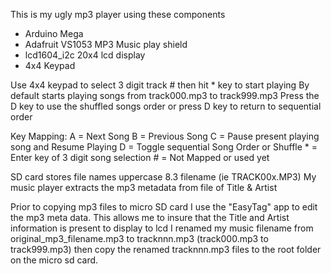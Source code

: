   This is my ugly mp3 player using these components
   - Arduino Mega 
   - Adafruit VS1053 MP3 Music play shield
   - lcd1604_i2c 20x4 lcd display
   - 4x4 Keypad 

  Use 4x4 keypad to select 3 digit track # then hit * key to start playing
  By default starts playing songs from track000.mp3 to track999.mp3 
  Press the D key to use the shuffled songs order or press D key to return to sequential order
  
  Key Mapping: 
   A = Next Song
   B = Previous Song
   C = Pause present playing song and Resume Playing
   D = Toggle sequential Song Order or Shuffle
    * = Enter key of 3 digit song selection
    # = Not Mapped or used yet
  
  SD card stores file names uppercase 8.3 filename (ie TRACK00x.MP3)
  My music player extracts the mp3 metadata from file of Title & Artist
  
  Prior to copying mp3 files to micro SD card I use the "EasyTag" app to edit the mp3 meta data.
  This allows me to insure that the Title and Artist information is present to display to lcd
  I renamed my music filename from original_mp3_filename.mp3 to tracknnn.mp3 (track000.mp3 to track999.mp3) 
  then copy the renamed tracknnn.mp3 files to the root folder on the micro sd card.
